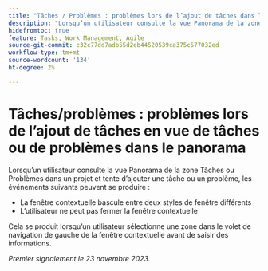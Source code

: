 ```yaml
---
title: "Tâches / Problèmes : problèmes lors de l’ajout de tâches dans la vue du panorama des tâches ou des problèmes"
description: "Lorsqu’un utilisateur consulte la vue Panorama de la zone Tâches ou Problèmes dans un projet et tente d’ajouter une tâche ou un problème, des problèmes répertoriés ici peuvent se produire."
hidefromtoc: true
feature: Tasks, Work Management, Agile
source-git-commit: c32c77dd7adb55d2eb44520539ca375c577032ed
workflow-type: tm+mt
source-wordcount: '134'
ht-degree: 2%

---
```



# Tâches/problèmes : problèmes lors de l’ajout de tâches en vue de tâches ou de problèmes dans le panorama

Lorsqu’un utilisateur consulte la vue Panorama de la zone Tâches ou Problèmes dans un projet et tente d’ajouter une tâche ou un problème, les événements suivants peuvent se produire :

* La fenêtre contextuelle bascule entre deux styles de fenêtre différents
* L’utilisateur ne peut pas fermer la fenêtre contextuelle

Cela se produit lorsqu’un utilisateur sélectionne une zone dans le volet de navigation de gauche de la fenêtre contextuelle avant de saisir des informations.

_Premier signalement le 23 novembre 2023._
